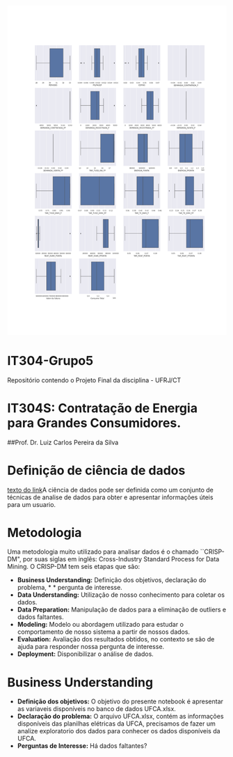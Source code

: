 ![alt text](imagens/BoxPlot_-_Before.png)

# IT304-Grupo5
Repositório contendo o Projeto Final da disciplina - UFRJ/CT

# IT304S: Contratação de Energia para Grandes Consumidores.
##Prof. Dr. Luiz Carlos Pereira da Silva

# Definição de ciência de dados 

[texto do link](https://)A ciência de dados pode ser definida como um conjunto de técnicas de analise de dados para obter e apresentar informações úteis para um usuario. 

# Metodologia

Uma metodologia muito utilizado para analisar dados é o chamado ``CRISP-DM", por suas siglas em inglês: Cross-Industry Standard Process for Data Mining. O CRISP-DM tem seis etapas que são:

* **Business Understanding:** Definição dos objetivos, declaração do problema, * * pergunta de interesse.
* **Data Understanding:** Utilização de nosso conhecimento para coletar os dados.
* **Data Preparation:** Manipulação de dados para a eliminação de outliers e dados faltantes.
* **Modeling:** Modelo ou abordagem utilizado para estudar o comportamento de nosso sistema a partir de nossos dados.
* **Evaluation:** Avaliação dos resultados obtidos, no contexto se são de ajuda para responder nossa pergunta de interesse.
* **Deployment:** Disponibilizar o análise de dados.

# Business Understanding

* **Definição dos objetivos:** O objetivo do presente notebook é apresentar as variaveis disponíveis no banco de dados UFCA.xlsx.
* **Declaração do problema:** O arquivo UFCA.xlsx, contém as informações disponíveis das planilhas elétricas da UFCA, precisamos de fazer um analize exploratorio dos dados para conhecer os dados disponíveis da UFCA.
* **Perguntas de Interesse:**
Há dados faltantes?

